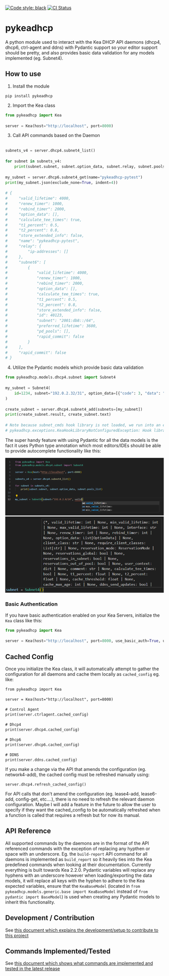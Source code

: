 [![Code style: black](https://img.shields.io/badge/code%20style-black-000000.svg)](https://github.com/psf/black)
[![CI Status](https://github.com/BSpendlove/pykeadhcp/actions/workflows/ci.yml/badge.svg)](https://github.com/BSpendlove/pykeadhcp/actions/workflows/ci.yml/badge.svg)

# pykeadhcp
A python module used to interact with the Kea DHCP API daemons (dhcp4, dhcp6, ctrl-agent and ddns) with Pydantic support so your editor support should be pretty, and also provides basic data validation for any models implemented (eg. Subnet4).

## How to use

1. Install the module

```
pip install pykeadhcp
```

2. Import the Kea class

```python
from pykeadhcp import Kea

server = Kea(host="http://localhost", port=8000)
```

3. Call API commands based on the Daemon

```python

subnets_v4 = server.dhcp4.subnet4_list()

for subnet in subnets_v4:
    print(subnet.subnet, subnet.option_data, subnet.relay, subnet.pools_list)

my_subnet = server.dhcp6.subnet4_get(name="pykeadhcp-pytest")
print(my_subnet.json(exclude_none=True, indent=4))

# {
#     "valid_lifetime": 4000,
#     "renew_timer": 1000,
#     "rebind_timer": 2000,
#     "option_data": [],
#     "calculate_tee_times": true,
#     "t1_percent": 0.5,
#     "t2_percent": 0.8,
#     "store_extended_info": false,
#     "name": "pykeadhcp-pytest",
#     "relay": {
#         "ip-addresses": []
#     },
#     "subnet6": [
#         {
#             "valid_lifetime": 4000,
#             "renew_timer": 1000,
#             "rebind_timer": 2000,
#             "option_data": [],
#             "calculate_tee_times": true,
#             "t1_percent": 0.5,
#             "t2_percent": 0.8,
#             "store_extended_info": false,
#             "id": 40123,
#             "subnet": "2001:db8::/64",
#             "preferred_lifetime": 3600,
#             "pd_pools": [],
#             "rapid_commit": false
#         }
#     ],
#     "rapid_commit": false
# }
```

4. Utilize the Pydantic models which provide basic data validation

```python
from pykeadhcp.models.dhcp4.subnet import Subnet4

my_subnet = Subnet4(
    id=1234, subnet="192.0.2.32/31", option_data=[{"code": 3, "data": "192.0.2.32"}]
)

create_subnet = server.dhcp4.subnet4_add(subnets=[my_subnet])
print(create_subnet.result, create_subnet.text)

# Note because subnet_cmds hook library is not loaded, we run into an exception here:
# pykeadhcp.exceptions.KeaHookLibraryNotConfiguredException: Hook library 'subnet_cmds' is not configured for 'dhcp4' service. Please ensure this is enabled in the configuration for the 'dhcp4' daemon
```

The super handy feature with using Pydantic for all the data models is the fact it uses Python type annotation which most editors/IDEs should be able to provide autocomplete functionality like this:

![VSCode autocomplete intellisense example](docs/media/vscode_autocomplete.png)
![VSCode Subnet4 Python Annotation example](docs/media//subnet_initalization.png)

### Basic Authentication

If you have basic authentication enabled on your Kea Servers, initialize the `Kea` class like this:

```python
from pykeadhcp import Kea

server = Kea(host="http://localhost", port=8000, use_basic_auth=True, username="your-username", password="your-password")
```

## Cached Config

Once you initialize the Kea class, it will automatically attempt to gather the configuration for all daemons and cache them locally as `cached_config` eg. like:

```
from pykeadhcp import Kea

server = Kea(host="http://localhost", port=8000)

# Control Agent
print(server.ctrlagent.cached_config)

# Dhcp4
print(server.dhcp4.cached_config)

# Dhcp6
print(server.dhcp6.cached_config)

# DDNS
print(server.ddns.cached_config)
```

If you make a change via the API that amends the configuration (eg. network4-add), the cached config must be refreshed manually using:

```
server.dhcp4.refresh_cached_config()
```

For API calls that don't amend the configuration (eg. lease4-add, lease6-add, config-get, etc....), there is no need to refresh the relevant daemon configuration. Maybe I will add a feature in the future to allow the user to specify if they want the cached_config to be automatically refreshed when a function is called that requires a refresh but for now its manual.

## API Reference

All supported commands by the daemons are in the format of the API referenced commands with the exception of replacing any hypthen or space with an underscore. Eg. the `build-report` API command for all daemons is implemented as `build_report` so it heavily ties into the Kea predefined commands when looking at their documentation. Currently everything is built towards Kea 2.2.0. Pydantic variables will replace any hyphens with an underscore however when loading/exporting the data models, it will replace all keys with the hyphen to adhere to the Kea expected variables, ensure that the `KeaBaseModel` (located in `from pykeadhcp.models.generic.base import KeaBaseModel` instead of `from pydantic import BaseModel`) is used when creating any Pydantic models to inherit this functionality.

## Development / Contribution

See [this document which explains the development/setup to contribute to this project](CONTRIBUTING.md)

## Commands Implemented/Tested

See [this document which shows what commands are implemented and tested in the latest release](COMMANDS.md)